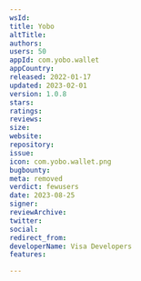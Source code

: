 ```yaml
---
wsId: 
title: Yobo
altTitle: 
authors: 
users: 50
appId: com.yobo.wallet
appCountry: 
released: 2022-01-17
updated: 2023-02-01
version: 1.0.8
stars: 
ratings: 
reviews: 
size: 
website: 
repository: 
issue: 
icon: com.yobo.wallet.png
bugbounty: 
meta: removed
verdict: fewusers
date: 2023-08-25
signer: 
reviewArchive: 
twitter: 
social: 
redirect_from: 
developerName: Visa Developers
features: 

---
```


